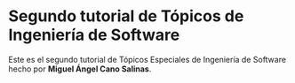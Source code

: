 # Segundo tutorial de Tópicos de Ingeniería de Software
Este es el segundo tutorial de Tópicos Especiales de Ingeniería de Software hecho por **Miguel Ángel Cano Salinas**.

